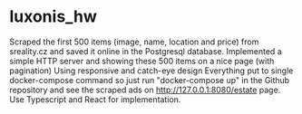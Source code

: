 # luxonis_hw
Scraped the first 500 items (image, name, location and price) from sreality.cz and saved it online in the Postgresql database. 
Implemented a simple HTTP server and showing these 500 items on a nice page (with pagination) 
Using responsive and catch-eye design 
Everything put to single docker-compose command so just run "docker-compose up" in the Github repository and see the scraped ads on http://127.0.0.1:8080/estate page.
Use Typescript and React for implementation.
